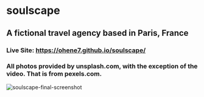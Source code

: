# soulscape
## A fictional travel agency based in Paris, France
### Live Site: https://ohene7.github.io/soulscape/

### All photos provided by unsplash.com, with the exception of the video. That is from pexels.com.

![soulscape-final-screenshot](https://user-images.githubusercontent.com/73366421/104215162-653d8680-5406-11eb-96ee-f95759ca4163.png)
